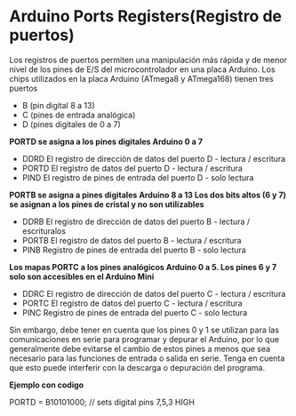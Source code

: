 # Arduino Ports Registers(Registro de puertos)

Los registros de puertos permiten una manipulación más rápida y de menor nivel de los pines de E/S del microcontrolador en una placa Arduino. Los chips utilizados en la placa Arduino (ATmega8 y ATmega168) tienen tres puertos

* B (pin digital 8 a 13)
* C (pines de entrada analógica)
* D (pines digitales de 0 a 7)

**PORTD se asigna a los pines digitales Arduino 0 a 7**
* DDRD El registro de dirección de datos del puerto D - lectura / escritura
* PORTD El registro de datos del puerto D - lectura / escritura
* PIND El registro de pines de entrada del puerto D - solo lectura

**PORTB se asigna a  pines digitales Arduino 8 a 13 Los dos bits altos (6 y 7) se asignan a los pines de cristal y no son utilizables**
* DDRB El registro de dirección de datos del puerto B - lectura / escrituralos
* PORTB El registro de datos del puerto B - lectura / escritura
* PINB Registro de pines de entrada del puerto B - solo lectura

**Los mapas PORTC a los pines analógicos Arduino 0 a 5. Los pines 6 y 7 solo son accesibles en el Arduino Mini**
* DDRC El registro de dirección de datos del puerto C - lectura / escritura
* PORTC El registro de datos del puerto C - lectura / escritura
* PINC Registro de pines de entrada del puerto C - solo lectura

Sin embargo, debe tener en cuenta que los pines 0 y 1 se utilizan para las comunicaciones en serie para programar y depurar el Arduino, por lo que generalmente debe evitarse el cambio de estos pines a menos que sea necesario para las funciones de entrada o salida en serie. Tenga en cuenta que esto puede interferir con la descarga o depuración del programa.

**Ejemplo con codigo**

PORTD = B10101000; // sets digital pins 7,5,3 HIGH

